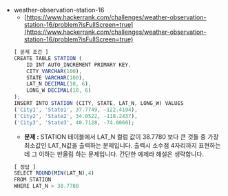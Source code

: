 - weather-observation-station-16
  - [https://www.hackerrank.com/challenges/weather-observation-station-16/problem?isFullScreen=true](https://www.hackerrank.com/challenges/weather-observation-station-16/problem?isFullScreen=true)
  ```jsx
  [ 문제 조건 ]
  CREATE TABLE STATION (
      ID INT AUTO_INCREMENT PRIMARY KEY,
      CITY VARCHAR(100),
      STATE VARCHAR(100),
      LAT_N DECIMAL(10, 6),
      LONG_W DECIMAL(10, 6)
  );
  INSERT INTO STATION (CITY, STATE, LAT_N, LONG_W) VALUES
  ('City1', 'State1', 37.7749, -122.4194),
  ('City2', 'State2', 34.0522, -118.2437),
  ('City3', 'State3', 40.7128, -74.0060);
  ```
  - **문제 :** STATION 테이블에서 LAT_N 컬럼 값이 38.7780 보다 큰 것들 중 가장 최소값인 LAT_N값을 출력하는 문제입니다. 출력시 소수점 4자리까지 표현하는데 그 이하는 반올림 하는 문제입니다. 간단한 예제라 해설은 생략합니다.
  ```jsx
  [ 정답 ]
  SELECT ROUND(MIN(LAT_N),4)
  FROM STATION
  WHERE LAT_N > 38.7780
  ```
